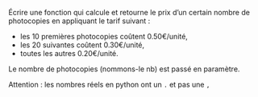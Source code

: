 Écrire une fonction qui calcule et retourne le prix d’un certain nombre de photocopies en appliquant le tarif suivant : 
-	les 10 premières photocopies coûtent 0.50€/unité,
-	les 20 suivantes coûtent 0.30€/unité,
-	toutes les autres 0.20€/unité.

Le nombre de photocopies (nommons-le nb) est passé en paramètre.

Attention : les nombres réels en python ont un `.` et pas une `,`
